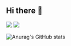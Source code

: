 ## Hi there 👋 
<a href="discordapp.com/users/848791409191682089" target=""><img src="https://img.shields.io/badge/MY discord!-000000?style=for-the-badge&logo=discord&logoColor=5865F2"/></a>
<a href="" target=""><img src="https://img.shields.io/badge/rbffo@icloud.com-000000?style=for-the-badge&logo=iCloud&logoColor=3693F3"/></a>


![Anurag's GitHub stats](https://github-readme-stats.vercel.app/api?username=MOYARU&show_icons=true&theme=radical)
